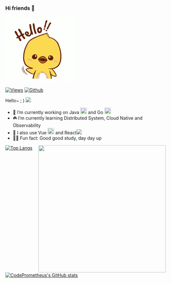 ### Hi friends 👋

![](hello.gif)

<!--
**CodePrometheus/CodePrometheus** is a ✨ _special_ ✨ repository because its `README.md` (this file) appears on your GitHub profile.
Here are some ideas to get you started:
-->
[![Views](https://komarev.com/ghpvc/?username=CodePrometheus&label=Profile%20views&color=0e75b6&style=flat)](https://github.com/CodePrometheus)
[![Github](https://img.shields.io/badge/dynamic/json?color=orange&label=GitHub&query=%24.data.totalSubs&suffix=%20followers&url=https%3A%2F%2Fapi.spencerwoo.com%2Fsubstats%2F%3Fsource%3Dgithub%26queryKey%3DCodePrometheus)](https://github.com/CodePrometheus)

Hello~ ; )  <img src="https://pic.funnygifsbox.com/uploads/2019/06/funnygifsbox.com-2019-06-28-12-23-55-93.gif" width="40"> 

- 🍺 I’m currently working on Java <img src="https://cdn.pixabay.com/photo/2014/04/03/11/08/tea-311845__480.png" width=20 height=20> and Go <img src="https://golang.org/doc/gopher/gophercolor.png" width=20 height=20>
- ☘️ I’m currently learning Distributed System, Cloud Native and Observability
- 🔭 I also use Vue <img src="https://avatars.githubusercontent.com/u/6128107?s=64&v=4" width=20 height=20> and React<img src="https://avatars.githubusercontent.com/u/11689122?v=4" width=20 heigh=10>
- 🏳️‍🌈 Fun fact: Good good study, day day up

<img align="right" src="https://octodex.github.com/images/Professortocat_v2.png" width=400 height=400>

[![Top Langs](https://github-readme-stats.vercel.app/api/top-langs/?username=CodePrometheus&hide=html,css,scss&layout=compact&bg_color=0,73FA79,73FDFF,D783FF&theme=graywhite)](https://github.com/CodePrometheus)
[![CodePrometheus's GitHub stats](https://github-readme-stats.vercel.app/api?username=CodePrometheus&theme=gradient&rank_icon=github\&bg_color=30,e96443,904e95\&title_color=fff\&text_color=fff)](https://github.com/CodePrometheus)

